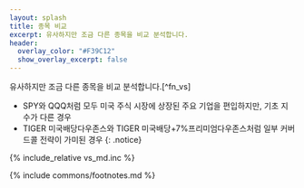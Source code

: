 ```yaml
---
layout: splash
title: 종목 비교
excerpt: 유사하지만 조금 다른 종목을 비교 분석합니다.
header:
  overlay_color: "#F39C12"
  show_overlay_excerpt: false
---
```


유사하지만 조금 다른 종목을 비교 분석합니다.[^fn_vs]

- SPY와 QQQ처럼 모두 미국 주식 시장에 상장된 주요 기업을 편입하지만, 기초 지수가 다른 경우
- TIGER 미국배당다우존스와 TIGER 미국배당+7%프리미엄다우존스처럼 일부 커버드콜 전략이 가미된 경우
{: .notice}

{% include_relative vs_md.inc %}


{% include commons/footnotes.md %}
